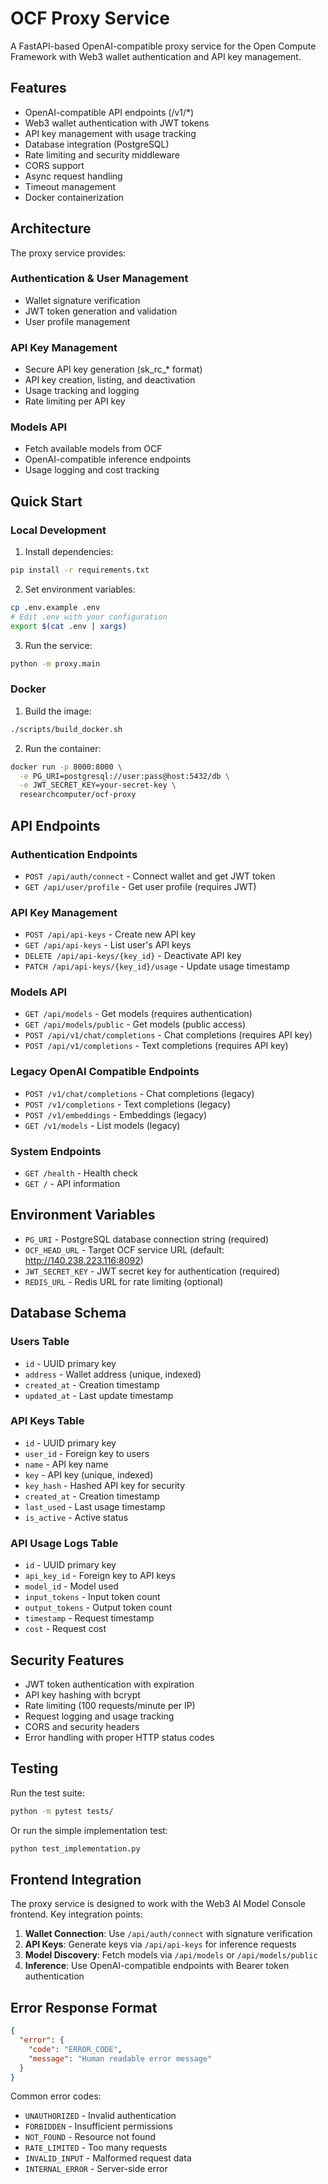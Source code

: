 # OCF Proxy Service

A FastAPI-based OpenAI-compatible proxy service for the Open Compute Framework with Web3 wallet authentication and API key management.

## Features

- OpenAI-compatible API endpoints (/v1/*)
- Web3 wallet authentication with JWT tokens
- API key management with usage tracking
- Database integration (PostgreSQL)
- Rate limiting and security middleware
- CORS support
- Async request handling
- Timeout management
- Docker containerization

## Architecture

The proxy service provides:

### Authentication & User Management
- Wallet signature verification
- JWT token generation and validation
- User profile management

### API Key Management
- Secure API key generation (sk_rc_* format)
- API key creation, listing, and deactivation
- Usage tracking and logging
- Rate limiting per API key

### Models API
- Fetch available models from OCF
- OpenAI-compatible inference endpoints
- Usage logging and cost tracking

## Quick Start

### Local Development

1. Install dependencies:
```bash
pip install -r requirements.txt
```

2. Set environment variables:
```bash
cp .env.example .env
# Edit .env with your configuration
export $(cat .env | xargs)
```

3. Run the service:
```bash
python -m proxy.main
```

### Docker

1. Build the image:
```bash
./scripts/build_docker.sh
```

2. Run the container:
```bash
docker run -p 8000:8000 \
  -e PG_URI=postgresql://user:pass@host:5432/db \
  -e JWT_SECRET_KEY=your-secret-key \
  researchcomputer/ocf-proxy
```

## API Endpoints

### Authentication Endpoints

- `POST /api/auth/connect` - Connect wallet and get JWT token
- `GET /api/user/profile` - Get user profile (requires JWT)

### API Key Management

- `POST /api/api-keys` - Create new API key
- `GET /api/api-keys` - List user's API keys
- `DELETE /api/api-keys/{key_id}` - Deactivate API key
- `PATCH /api/api-keys/{key_id}/usage` - Update usage timestamp

### Models API

- `GET /api/models` - Get models (requires authentication)
- `GET /api/models/public` - Get models (public access)
- `POST /api/v1/chat/completions` - Chat completions (requires API key)
- `POST /api/v1/completions` - Text completions (requires API key)

### Legacy OpenAI Compatible Endpoints

- `POST /v1/chat/completions` - Chat completions (legacy)
- `POST /v1/completions` - Text completions (legacy)
- `POST /v1/embeddings` - Embeddings (legacy)
- `GET /v1/models` - List models (legacy)

### System Endpoints

- `GET /health` - Health check
- `GET /` - API information

## Environment Variables

- `PG_URI` - PostgreSQL database connection string (required)
- `OCF_HEAD_URL` - Target OCF service URL (default: http://140.238.223.116:8092)
- `JWT_SECRET_KEY` - JWT secret key for authentication (required)
- `REDIS_URL` - Redis URL for rate limiting (optional)

## Database Schema

### Users Table
- `id` - UUID primary key
- `address` - Wallet address (unique, indexed)
- `created_at` - Creation timestamp
- `updated_at` - Last update timestamp

### API Keys Table
- `id` - UUID primary key
- `user_id` - Foreign key to users
- `name` - API key name
- `key` - API key (unique, indexed)
- `key_hash` - Hashed API key for security
- `created_at` - Creation timestamp
- `last_used` - Last usage timestamp
- `is_active` - Active status

### API Usage Logs Table
- `id` - UUID primary key
- `api_key_id` - Foreign key to API keys
- `model_id` - Model used
- `input_tokens` - Input token count
- `output_tokens` - Output token count
- `timestamp` - Request timestamp
- `cost` - Request cost

## Security Features

- JWT token authentication with expiration
- API key hashing with bcrypt
- Rate limiting (100 requests/minute per IP)
- Request logging and usage tracking
- CORS and security headers
- Error handling with proper HTTP status codes

## Testing

Run the test suite:
```bash
python -m pytest tests/
```

Or run the simple implementation test:
```bash
python test_implementation.py
```

## Frontend Integration

The proxy service is designed to work with the Web3 AI Model Console frontend. Key integration points:

1. **Wallet Connection**: Use `/api/auth/connect` with signature verification
2. **API Keys**: Generate keys via `/api/api-keys` for inference requests
3. **Model Discovery**: Fetch models via `/api/models` or `/api/models/public`
4. **Inference**: Use OpenAI-compatible endpoints with Bearer token authentication

## Error Response Format

```json
{
  "error": {
    "code": "ERROR_CODE",
    "message": "Human readable error message"
  }
}
```

Common error codes:
- `UNAUTHORIZED` - Invalid authentication
- `FORBIDDEN` - Insufficient permissions
- `NOT_FOUND` - Resource not found
- `RATE_LIMITED` - Too many requests
- `INVALID_INPUT` - Malformed request data
- `INTERNAL_ERROR` - Server-side error